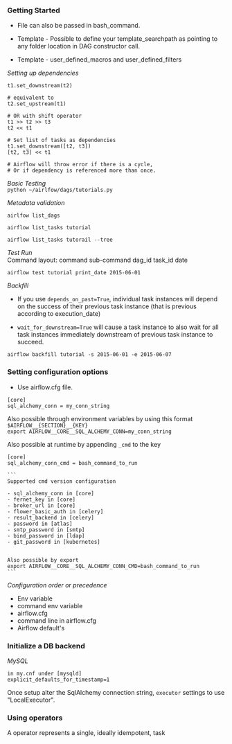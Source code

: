 ### Getting Started

- File can also be passed in bash_command.

- Template - Possible to define your template_searchpath as pointing to any
  folder location in DAG constructor call.

- Template - user_defined_macros and user_defined_filters

*Setting up dependencies*
```
t1.set_downstream(t2)

# equivalent to
t2.set_upstream(t1)

# OR with shift operator
t1 >> t2 >> t3
t2 << t1

# Set list of tasks as dependencies
t1.set_downstream([t2, t3])
[t2, t3] << t1

# Airflow will throw error if there is a cycle,
# Or if dependency is referenced more than once.
```

*Basic Testing*  
`python ~/airlfow/dags/tutorials.py`


*Metadata validation*  
```
airlfow list_dags

airflow list_tasks tutorial

airflow list_tasks tutorail --tree
```  

*Test Run*  
Command layout: command sub-command dag_id task_id date    

`airflow test tutorial print_date 2015-06-01`

*Backfill*  
- If you use `depends_on_past=True`, individual task instances will depend on the success of their previous task
  instance (that is previous according to execution_date)
  
- `wait_for_downstream=True` will cause a task instance to also wait for all task instances immediately
  downstream of previous task instance to succeed.

`airflow backfill tutorial -s 2015-06-01 -e 2015-06-07`


### Setting configuration options
- Use airflow.cfg file.
```
[core]
sql_alchemy_conn = my_conn_string
```

Also possible through environment variables by using this format `$AIRFLOW__{SECTION}__{KEY}`  
`export AIRFLOW__CORE__SQL_ALCHEMY_CONN=my_conn_string`   

Also possible at runtime by appending `_cmd` to the key   
```
[core]
sql_alchemy_conn_cmd = bash_command_to_run
   ```

    ```
    Supported cmd version configuration

    - sql_alchemy_conn in [core]
    - fernet_key in [core]
    - broker_url in [core]
    - flower_basic_auth in [celery]
    - result_backend in [celery]
    - password in [atlas]
    - smtp_password in [smtp]
    - bind_password in [ldap]
    - git_password in [kubernetes]


    Also possible by export
    export AIRFLOW__CORE__SQL_ALCHEMY_CONN_CMD=bash_command_to_run
    ```

*Configuration order or precedence*  
- Env variable
- command env variable
- airflow.cfg
- command line in airflow.cfg
- Airflow default's    


### Initialize a DB backend
*MySQL*  
```
in my.cnf under [mysqld]
explicit_defaults_for_timestamp=1
```

Once setup alter the SqlAlchemy connection string, `executor` settings to use
"LocalExecutor".


### Using operators
A operator represents a single, ideally idempotent, task

